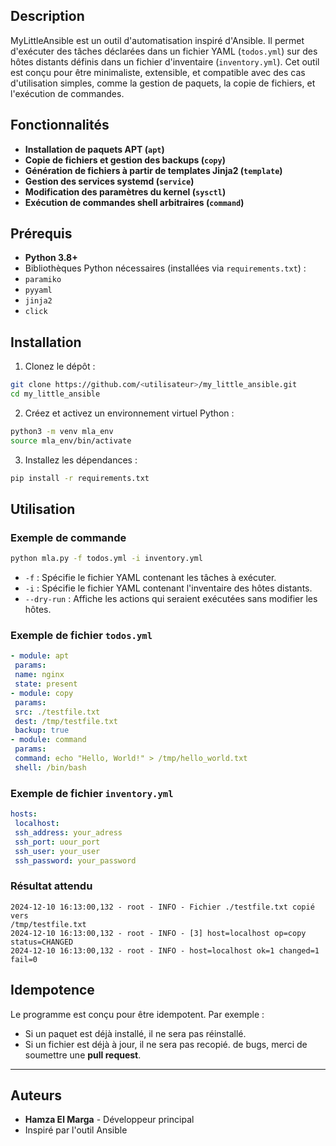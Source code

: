 ## Description
MyLittleAnsible est un outil d'automatisation inspiré d'Ansible. Il permet
d'exécuter des tâches déclarées dans un fichier YAML (`todos.yml`) sur des
hôtes distants définis dans un fichier d'inventaire (`inventory.yml`).
Cet outil est conçu pour être minimaliste, extensible, et compatible avec des
cas d'utilisation simples, comme la gestion de paquets, la copie de fichiers, et
l'exécution de commandes.
## Fonctionnalités
- **Installation de paquets APT (`apt`)**
- **Copie de fichiers et gestion des backups (`copy`)**
- **Génération de fichiers à partir de templates Jinja2 (`template`)**
- **Gestion des services systemd (`service`)**
- **Modification des paramètres du kernel (`sysctl`)**
- **Exécution de commandes shell arbitraires (`command`)**
## Prérequis
- **Python 3.8+**
- Bibliothèques Python nécessaires (installées via `requirements.txt`) :
 - `paramiko`
 - `pyyaml`
 - `jinja2`
 - `click`
## Installation
1. Clonez le dépôt :
 ```bash
 git clone https://github.com/<utilisateur>/my_little_ansible.git
 cd my_little_ansible
 ```
2. Créez et activez un environnement virtuel Python :
 ```bash
 python3 -m venv mla_env
 source mla_env/bin/activate
 ```
3. Installez les dépendances :
 ```bash
 pip install -r requirements.txt
 ```
## Utilisation
### Exemple de commande
```bash
python mla.py -f todos.yml -i inventory.yml
```
- `-f` : Spécifie le fichier YAML contenant les tâches à exécuter.
- `-i` : Spécifie le fichier YAML contenant l'inventaire des hôtes distants.
- `--dry-run` : Affiche les actions qui seraient exécutées sans modifier les hôtes.
### Exemple de fichier `todos.yml`
```yaml
- module: apt
 params:
 name: nginx
 state: present
- module: copy
 params:
 src: ./testfile.txt
 dest: /tmp/testfile.txt
 backup: true
- module: command
 params:
 command: echo "Hello, World!" > /tmp/hello_world.txt
 shell: /bin/bash
```
### Exemple de fichier `inventory.yml`
```yaml
hosts:
 localhost:
 ssh_address: your_adress
 ssh_port: uour_port
 ssh_user: your_user
 ssh_password: your_password
```
### Résultat attendu
```plaintext
2024-12-10 16:13:00,132 - root - INFO - Fichier ./testfile.txt copié vers
/tmp/testfile.txt
2024-12-10 16:13:00,132 - root - INFO - [3] host=localhost op=copy
status=CHANGED
2024-12-10 16:13:00,132 - root - INFO - host=localhost ok=1 changed=1 fail=0
```
## Idempotence
Le programme est conçu pour être idempotent. Par exemple :
- Si un paquet est déjà installé, il ne sera pas réinstallé.
- Si un fichier est déjà à jour, il ne sera pas recopié.
de bugs, merci de soumettre une **pull request**.
---
## Auteurs
- **Hamza El Marga** - Développeur principal
- Inspiré par l'outil Ansible
